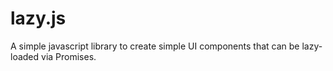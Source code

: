 # lazy.js
A simple javascript library to create simple UI components that can be lazy-loaded via Promises.
